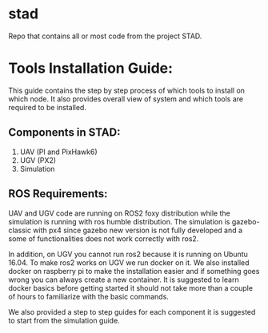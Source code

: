 # stad
Repo that contains all or most code from the project STAD.
# Tools Installation Guide:

This guide contains the step by step process of which tools to install on which node. It also provides
overall view of system and which tools are required to be installed.

## Components in STAD:

1. UAV (PI and PixHawk6)
2. UGV (PX2)
3. Simulation

## ROS Requirements:

UAV and UGV code are running on ROS2 foxy distribution while the simulation is running with ros
humble distribution. The simulation is gazebo-classic with px4 since gazebo new version is not fully
developed and a some of functionalities does not work correctly with ros2.

In addition, on UGV you cannot run ros2 because it is running on Ubuntu 16.04. To make ros2 works
on UGV we run docker on it. We also installed docker on raspberry pi to make the installation easier
and if something goes wrong you can always create a new container. It is suggested to learn docker
basics before getting started it should not take more than a couple of hours to familiarize with the
basic commands.

We also provided a step to step guides for each component it is suggested to start from the simulation
guide.
